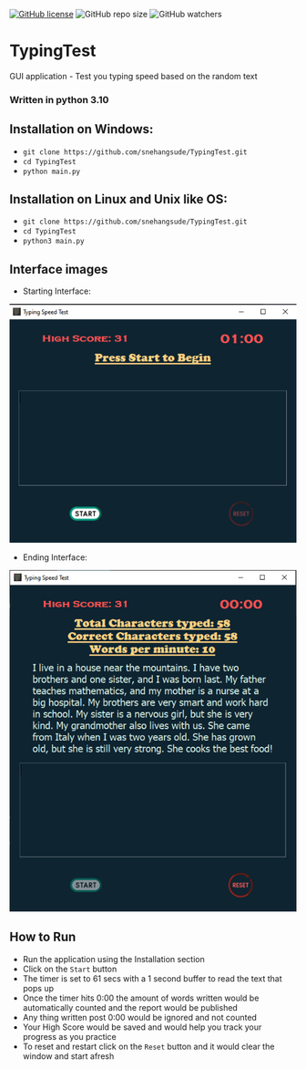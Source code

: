 [![GitHub license](https://img.shields.io/github/license/snehangsude/TypingTest?style=plastic)](https://github.com/snehangsude/TypingTest)
![GitHub repo size](https://img.shields.io/github/repo-size/snehangsude/TypingTest)
![GitHub watchers](https://img.shields.io/github/watchers/snehangsude/TypingTest?style=social)

# TypingTest
GUI application - Test you typing speed based on the random text 

### Written in python 3.10 

## Installation on Windows:
* `git clone https://github.com/snehangsude/TypingTest.git`
* `cd TypingTest`
* `python main.py`

## Installation on Linux and Unix like OS:
* `git clone https://github.com/snehangsude/TypingTest.git`
* `cd TypingTest`
* `python3 main.py`

## Interface images

* Starting Interface:
<img src="images/TT2.PNG">

* Ending Interface:
<img src="images/TT1.PNG">


## How to Run

* Run the application using the Installation section
* Click on the `Start` button
* The timer is set to 61 secs with a 1 second buffer to read the text that pops up
* Once the timer hits 0:00 the amount of words written would be automatically counted and the report would be published
* Any thing written post 0:00 would be ignored and not counted
* Your High Score would be saved and would help you track your progress as you practice
* To reset and restart click on the `Reset` button and it would clear the window and start afresh
